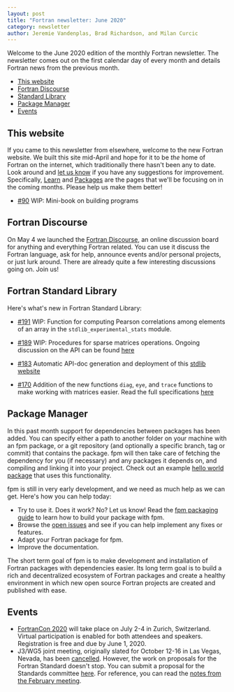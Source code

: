 ```yaml
---
layout: post
title: "Fortran newsletter: June 2020"
category: newsletter
author: Jeremie Vandenplas, Brad Richardson, and Milan Curcic
---
```


Welcome to the June 2020 edition of the monthly Fortran newsletter.
The newsletter comes out on the first calendar day of every month
and details Fortran news from the previous month.

* [This website](#this-website)
* [Fortran Discourse](#fortran-discourse)
* [Standard Library](#fortran-standard-library)
* [Package Manager](#package-manager)
* [Events](#events)

## This website

If you came to this newsletter from elsewhere, welcome to the new Fortran website.
We built this site mid-April and hope for it to be _the_ home of Fortran on the internet,
which traditionally there hasn't been any to date.
Look around and [let us know](https://github.com/fortran-lang/fortran-lang.github.io/issues)
if you have any suggestions for improvement.
Specifically, [Learn](/learn) and [Packages](/packages) are the pages that
we'll be focusing on in the coming months.
Please help us make them better!

* [#90](https://github.com/fortran-lang/fortran-lang.org/pull/90)
WIP: Mini-book on building programs

## Fortran Discourse

On May 4 we launched the [Fortran Discourse](https://fortran-lang.discourse.group), an online discussion board
for anything and everything Fortran related.
You can use it discuss the Fortran language, ask for help, announce events and/or personal projects, or just lurk
around. 
There are already quite a few interesting discussions going on.
Join us!

## Fortran Standard Library

Here's what's new in Fortran Standard Library:

* [#191](https://github.com/fortran-lang/stdlib/pull/191)
WIP: Function for computing Pearson correlations among elements of
an array in the `stdlib_experimental_stats` module.

* [#189](https://github.com/fortran-lang/stdlib/pull/189)
WIP: Procedures for sparse matrices operations. Ongoing discussion on the API can be found
[here](https://github.com/fortran-lang/stdlib/wiki/Stdlib-Sparse-matrix-API)

* [#183](https://github.com/fortran-lang/stdlib/pull/183)
Automatic API-doc generation and deployment of this [stdlib website](https://stdlib.fortran-lang.org)

* [#170](https://github.com/fortran-lang/stdlib/pull/170)
Addition of the new functions `diag`, `eye`, and `trace` functions to make working with
matrices easier.
Read the full specifications [here](https://stdlib.fortran-lang.org/page/specs/stdlib_experimental_linalg.html)

## Package Manager

In this past month support for dependencies between packages has been added. You
can specify either a path to another folder on your machine with an fpm package,
or a git repository (and optionally a specific branch, tag or commit) that
contains the package. fpm will then take care of fetching the dependency for you
(if necessary) and any packages it depends on, and compiling and linking it into
your project. Check out an example [hello world package](https://gitlab.com/everythingfunctional/hello_fpm)
that uses this functionality.

fpm is still in very early development, and we need as much help as we can get.
Here's how you can help today:

* Try to use it. Does it work? No? Let us know! Read the [fpm packaging guide](https://github.com/fortran-lang/fpm/blob/master/PACKAGING.md) to learn how to build your package with fpm.
* Browse the [open issues](https://github.com/fortran-lang/fpm/issues) and see if you can help implement any fixes or features.
* Adapt your Fortran package for fpm.
* Improve the documentation.

The short term goal of fpm is to make development and installation of Fortran packages with dependencies easier.
Its long term goal is to build a rich and decentralized ecosystem of Fortran packages and create a healthy
environment in which new open source Fortran projects are created and published with ease.

## Events

* [FortranCon 2020](https://tcevents.chem.uzh.ch/event/12) will take place on July 2-4 in Zurich, Switzerland.
Virtual participation is enabled for both attendees and speakers.
Registration is free and due by June 1, 2020.
* J3/WG5 joint meeting, originally slated for October 12-16 in Las Vegas, Nevada, has been [cancelled](https://mailman.j3-fortran.org/pipermail/j3/2020-May/012034.html).
However, the work on proposals for the Fortran Standard doesn't stop.
You can submit a proposal for the Standards committee [here](https://github.com/j3-fortran/fortran_proposals).
For reference, you can read the [notes from the February meeting](/newsletter/2020/02/28/J3-february-meeting).
